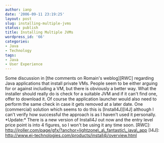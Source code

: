 ```yaml
---
author: ianp
date: '2006-09-11 23:19:25'
layout: post
slug: installing-multiple-jvms
status: publish
title: Installing Multiple JVMs
wordpress_id: '66'
categories:
- Java
- Technology
tags:
- Java
- User Experience
---
```


Some discussion in [the comments on Romain's weblog][RWC] regarding Java
applications that install private VMs. People seem to be either arguing
for or against including a VM, but there is obviously a better way. What
the installer should really do is check for a suitable JVM and if it
can't find one, offer to download it. Of course the application launcher
would also need to perform the same check in case it gets removed at a
later date. One (commercial) solution which seems to do this is
[Install4J][I4J] although I can't verify how successful the approach is
as I haven't used it personally. \*Update:\* There is a new version of
Install4J out now and the entry level price point is into 4 figures, so
I won't be using it any time soon. [RWC]:
http://jroller.com/page/gfx/?anchor=lightzone\_a\_fantastic\_java\_app
[I4J]: http://www.ej-technologies.com/products/install4j/overview.html
